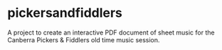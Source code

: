 # pickersandfiddlers
A project to create an interactive PDF document of sheet music for the Canberra Pickers &amp; Fiddlers old time music session. 
